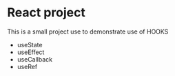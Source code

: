 # React project

This is a small project use to demonstrate use of HOOKS
- useState
- useEffect
- useCallback
- useRef

